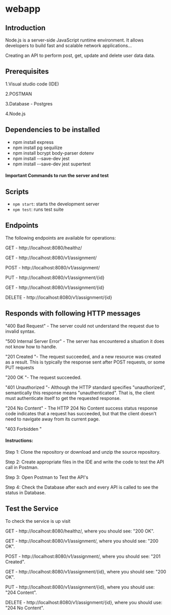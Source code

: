 # webapp
## Introduction
Node.js is a server-side JavaScript runtime environment. It allows developers to build fast and scalable network applications...

Creating an API to perform post, get, update and delete user data data.  

## Prerequisites

1.Visual studio code (IDE)

2.POSTMAN

3.Database - Postgres

4.Node.js

## Dependencies to be installed 

- npm install express 
- npm install pg sequilize 
- npm install bcrypt body-parser dotenv
- npm install --save-dev jest
- npm install --save-dev jest supertest

<h4>Important Commands to run the server and test</h4>

## Scripts
- `npm start`: starts the development server
- `npm test`: runs test suite

## Endpoints
The following endpoints are available for operations:

GET - http://localhost:8080/healthz/

GET - http://localhost:8080/v1/assignment/

POST - http://localhost:8080/v1/assignment/

PUT - http://localhost:8080/v1/assignment/{id}

GET - http://localhost:8080/v1/assignment/{id}

DELETE - http://localhost:8080/v1/assignment/{id}


## Responds with following HTTP messages

"400 Bad Request" - The server could not understand the request due to invalid syntax.

"500 Internal Server Error" - The server has encountered a situation it does not know how to handle.

"201 Created "- The request succeeded, and a new resource was created as a result. This is typically the response sent after POST requests, or some PUT requests

"200 OK "- The request succeeded.

"401 Unauthorized "- Although the HTTP standard specifies "unauthorized", semantically this response means "unauthenticated". That is, the client must authenticate itself to get the requested response.

"204 No Content" - The HTTP 204 No Content success status response code indicates that a request has succeeded, but that the client doesn't need to navigate away from its current page.

"403 Forbidden "


<h4>Instructions:</h4>
Step 1: Clone the repository or download and unzip the source repository.

Step 2: Create appropriate files in the IDE and write the code to test the API call in Postman.

Step 3: Open Postman to Test the API's

Step 4: Check the Database after each and every API is called to see the status in Database.

## Test the Service
To check the service is up visit

GET - http://localhost:8080/healthz/, where you should see: "200 OK".

GET - http://localhost:8080/v1/assignment/, where you should see: "200 OK".

POST - http://localhost:8080/v1/assignment/, where you should see: "201 Created".

GET - http://localhost:8080/v1/assignment/{id}, where you should see: "200 OK".

PUT - http://localhost:8080/v1/assignment/{id}, where you should use: "204 Content".

DELETE - http://localhost:8080/v1/assignment/{id}, where you should use: "204 No Content".

